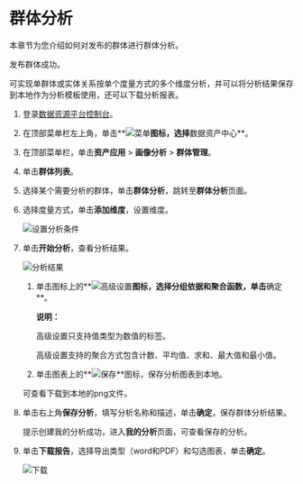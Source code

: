 # 群体分析

本章节为您介绍如何对发布的群体进行群体分析。

发布群体成功。

可实现单群体或实体关系按单个度量方式的多个维度分析，并可以将分析结果保存到本地作为分析模板使用，还可以下载分析报表。

1.  登录[数据资源平台控制台](https://dataq.console.aliyun.com)。

2.  在顶部菜单栏左上角，单击**![菜单](https://static-aliyun-doc.oss-accelerate.aliyuncs.com/assets/img/zh-CN/6504337061/p188771.png)**图标，选择**数据资产中心**。

3.  在顶部菜单栏，单击**资产应用** \> **画像分析** \> **群体管理**。

4.  单击**群体列表**。

5.  选择某个需要分析的群体，单击**群体分析**，跳转至**群体分析**页面。

6.  选择度量方式，单击**添加维度**，设置维度。

    ![设置分析条件](https://static-aliyun-doc.oss-accelerate.aliyuncs.com/assets/img/zh-CN/6333950161/p223890.png)

7.  单击**开始分析**，查看分析结果。

    ![分析结果](https://static-aliyun-doc.oss-accelerate.aliyuncs.com/assets/img/zh-CN/0913950161/p223885.png)

    1.  单击图标上的**![高级设置](https://static-aliyun-doc.oss-accelerate.aliyuncs.com/assets/img/zh-CN/9723117951/p104874.png)**图标，选择分组依据和聚合函数，单击**确定**。

        **说明：**

        高级设置只支持值类型为数值的标签。

        高级设置支持的聚合方式包含计数、平均值、求和、最大值和最小值。

    2.  单击图表上的**![保存](https://static-aliyun-doc.oss-accelerate.aliyuncs.com/assets/img/zh-CN/0823117951/p104878.png)**图标，保存分析图表到本地。

    可查看下载到本地的png文件。

8.  单击右上角**保存分析**，填写分析名称和描述，单击**确定**，保存群体分析结果。

    提示创建我的分析成功，进入**我的分析**页面，可查看保存的分析。

9.  单击**下载报告**，选择导出类型（word和PDF）和勾选图表，单击**确定**。

    ![下载](https://static-aliyun-doc.oss-accelerate.aliyuncs.com/assets/img/zh-CN/6333950161/p223886.png)



